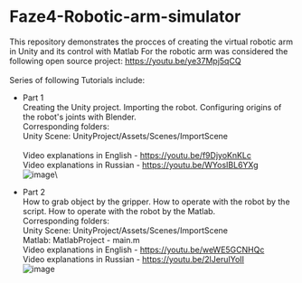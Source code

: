 # Faze4-Robotic-arm-simulator
This repository demonstrates the procces of creating the virtual robotic arm in Unity and its control with Matlab
For the robotic arm was considered the following open source project: https://youtu.be/ye37Mpj5qCQ \
\
Series of following Tutorials include:
- Part 1 \
Creating the Unity project. Importing the robot. Configuring origins of the robot's joints with Blender. \
Corresponding folders: \
Unity Scene: UnityProject/Assets/Scenes/ImportScene \
\
Video explanations in English - https://youtu.be/f9DjyoKnKLc \
Video explanations in Russian - https://youtu.be/WYosIBL6YXg \
![image](https://user-images.githubusercontent.com/34764174/193235959-e5d846e8-325c-4ae7-b4c9-bd1aa4e37d36.png)\

- Part 2 \
How to grab object by the gripper. How to operate with the robot by the script. How to operate with the robot by the Matlab. \
Corresponding folders: \
Unity Scene: UnityProject/Assets/Scenes/ImportScene \
Matlab: MatlabProject - main.m
\
Video explanations in English - https://youtu.be/weWE5GCNHQc \
Video explanations in Russian -  https://youtu.be/2lJeruIYoII \
![image](https://user-images.githubusercontent.com/34764174/193420117-6117cbbd-f9f7-483c-a610-99a56df90480.png)
